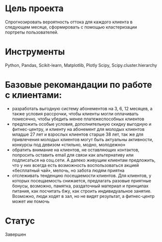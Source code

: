 # Цель проекта
Cпрогнозировать вероятность оттока для каждого клиента в следующем месяце, сформировать с помощью кластеризации портреты пользователей.
# Инструменты
Python, Pandas, Scikit-learn, Matplotlib, Plotly Scipy, Scipy.cluster.hierarchy
# Базовые рекомандации по работе с клиентами:
- разработать выгодную систему абонементов на 3, 6, 12 месяцев, а также условия рассрочки, чтобы клиенты могли оплачивать помесячно, чтобы убедить менее платежеспособных клиентов
- предложить особые условия, дополнительную скидку выгодную и фитнес-центру, и клиенту на абонемент для молодых клиентов младше 27 лет и взрослых клиентов старше 38 лет, так же для привлечения молодых клиентов могут быть актуальны активности, конкурсы под девизом «стильно, модно, молодежно»
- обратить внимание на клиентов, не оставляющих контактов, попросить оставить email для связи как альтернативу или подписаться на соц.сети. А далеко живущим клиентам предложить, что у них всегда есть возможность воспользоваться акцией «бесплатный чай», мелочь, но забота людям приятна
- отслеживать тенденцию посещаемости клиентов. Для клиентов, у которых посещаемость снижается, предлагать разовые приятные бонусы, возможно, памятка, раздаточный материал и принципах питания, как посчитать бжу, как строить индивидуальное занятие. Возможно, люди ходят в зал, но не видят результат, а фитнес-центр может им помочь
# Статус
Завершен


